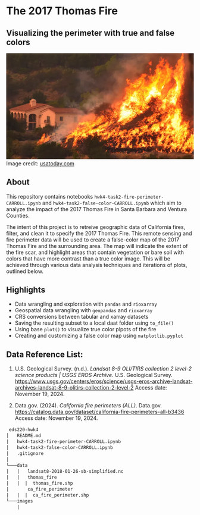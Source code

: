 # The 2017 Thomas Fire
## Visualizing the perimeter with true and false colors

![thomas fire image](images/2017_thomas_fire_2.jpeg)
Image credit: [usatoday.com](https://www.usatoday.com/story/news/2017/12/26/californias-largest-recorded-wildfire-winding-down-firefighters-gain-upper-hand/982571001/)

## About
This repository contains notebooks `hwk4-task2-fire-perimeter-CARROLL.ipynb` and `hwk4-task2-false-color-CARROLL.ipynb` which aim to analyze the impact of the 2017 Thomas Fire in Santa Barbara and Ventura Counties.

The intent of this project is to retreive geographic data of California fires, filter, and clean it to specify the 2017 Thomas Fire. This remote sensing and fire perimeter data will be used to create a false-color map of the 2017 Thomas Fire and the surrounding area. The map will indicate the extent of the fire scar, and highlight areas that contain vegetation or bare soil with colors that have more contrast than a true color image. This will be achieved through various data analysis techniques and iterations of plots, outlined below.

## Highlights

- Data wrangling and exploration with `pandas` and `rioxarray`
- Geospatial data wrangling with `geopandas` and `rioxarray`
- CRS conversions between tabular and xarray datasets
- Saving the resulting subset to a local daat folder using `to_file()`
- Using base `plot()` to visualize true color plpots of the fire
- Creating and customizing a false color map using `matplotlib.pyplot`




## **Data Reference List:**

1. U.S. Geological Survey. (n.d.). *Landsat 8-9 OLI/TIRS collection 2 level-2 science products | USGS EROS Archive*. U.S. Geological Survey. https://www.usgs.gov/centers/eros/science/usgs-eros-archive-landsat-archives-landsat-8-9-olitirs-collection-2-level-2 Access date: November 19, 2024.

2. Data.gov. (2024). *California fire perimeters (ALL)*. Data.gov. https://catalog.data.gov/dataset/california-fire-perimeters-all-b3436 Access date: November 19, 2024.


```
 eds220-hwk4
│   README.md
|   hwk4-task2-fire-perimeter-CARROLL.ipynb
│   hwk4-task2-false-color-CARROLL.ipynb
|   .gitignore
│
└───data
|   |   landsat8-2018-01-26-sb-simplified.nc
|   |   thomas_fire
|   |  |  thomas_fire.shp
|       ca_fire_perimeter
|   |  |  ca_fire_perimeter.shp
└───images
    |   
 ```
